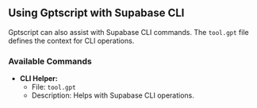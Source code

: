 ## Using Gptscript with Supabase CLI

Gptscript can also assist with Supabase CLI commands. The `tool.gpt` file defines the context for CLI operations.

### Available Commands

- **CLI Helper:**
  - File: `tool.gpt`
  - Description: Helps with Supabase CLI operations.
